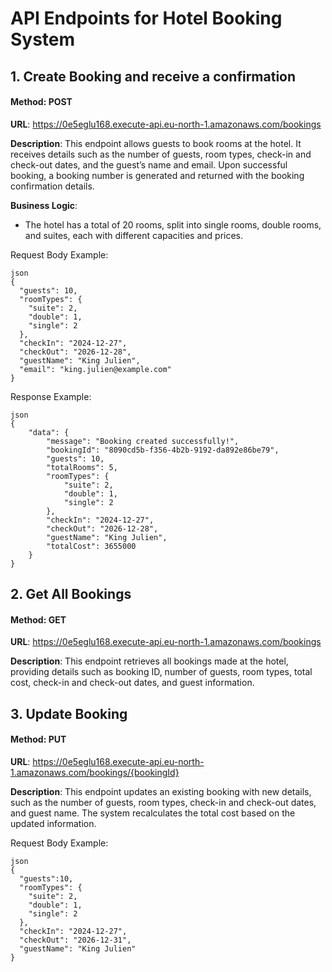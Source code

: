 # API Endpoints for Hotel Booking System

## 1. Create Booking and receive a confirmation
#### Method: POST
**URL**: https://0e5eglu168.execute-api.eu-north-1.amazonaws.com/bookings

**Description**: This endpoint allows guests to book rooms at the hotel. It receives details such as the number of guests, room types, check-in and check-out dates, and the guest’s name and email. Upon successful booking, a booking number is generated and returned with the booking confirmation details.

**Business Logic**:
  - The hotel has a total of 20 rooms, split into single rooms, double rooms, and suites, each with different capacities and prices.

Request Body Example:
```
json
{
  "guests": 10,
  "roomTypes": {
    "suite": 2,
    "double": 1,
    "single": 2  
  },
  "checkIn": "2024-12-27",
  "checkOut": "2026-12-28",
  "guestName": "King Julien",
  "email": "king.julien@example.com"
}
```
Response Example:
```
json
{
    "data": {
        "message": "Booking created successfully!",
        "bookingId": "8090cd5b-f356-4b2b-9192-da892e86be79",
        "guests": 10,
        "totalRooms": 5,
        "roomTypes": {
            "suite": 2,
            "double": 1,
            "single": 2
        },
        "checkIn": "2024-12-27",
        "checkOut": "2026-12-28",
        "guestName": "King Julien",
        "totalCost": 3655000
    }
}
```
## 2. Get All Bookings
#### Method: GET
**URL**: https://0e5eglu168.execute-api.eu-north-1.amazonaws.com/bookings

**Description**: This endpoint retrieves all bookings made at the hotel, providing details such as booking ID, number of guests, room types, total cost, check-in and check-out dates, and guest information.

## 3. Update Booking
#### Method: PUT
**URL**: https://0e5eglu168.execute-api.eu-north-1.amazonaws.com/bookings/{bookingId}

**Description**: This endpoint updates an existing booking with new details, such as the number of guests, room types, check-in and check-out dates, and guest name. The system recalculates the total cost based on the updated information.
 
Request Body Example:
```
json
{
  "guests":10,
  "roomTypes": {
    "suite": 2,
    "double": 1,
    "single": 2
  },
  "checkIn": "2024-12-27",
  "checkOut": "2026-12-31",
  "guestName": "King Julien"
}
```

